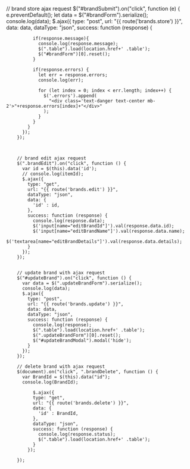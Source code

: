 // brand store ajax request
        $("#brandSubmit").on("click", function (e) {
          e.preventDefault();
          let data = $("#brandForm").serialize();
          console.log(data);
          $.ajax({
            type: "post",
            url: "{{ route('brands.store') }}",
            data: data,
            dataType: "json",
            success: function (response) {

              if(response.message){
                console.log(response.message);
                $(".table").load(location.href+' .table');
                $("#brandForm")[0].reset();
              }

              if(response.errors) {
                let err = response.errors;
                console.log(err);
                
                for (let index = 0; index < err.length; index++) {
                  $('.errors').append(
                    "<div class='text-danger text-center mb-2'>"+response.errors[index]+"</div>"
                  );
                }
              }
            }
          });
        });



        // brand edit ajax request
        $(".brandEdit").on("click", function () {
          var id = $(this).data('id');
          // console.log(itemId);
          $.ajax({
            type: "get",
            url: "{{ route('brands.edit') }}",
            dataType: "json",
            data: {
              'id' : id,
            },
            success: function (response) {
              console.log(response.data);
              $('input[name="editBrandId"]').val(response.data.id);
              $('input[name="editBrandName"]').val(response.data.name);
              $('textarea[name="editBrandDetails"]').val(response.data.details);
            }
          });
        });


        // update brand with ajax request
        $("#updateBrand").on("click", function () {
          var data = $(".updateBrandForm").serialize();
          console.log(data);
          $.ajax({
            type: "post",
            url: "{{ route('brands.update') }}",
            data: data,
            dataType: "json",
            success: function (response) {
              console.log(response);
              $(".table").load(location.href+' .table');
              $(".updateBrandForm")[0].reset();
              $("#updateBrandModal").modal('hide');
            }
          });
        });
        
        // delete brand with ajax request
        $(document).on("click", ".brandDelete", function () {
          var BrandId = $(this).data("id");
          console.log(BrandId);
          
              $.ajax({
              type: "get",
              url: "{{ route('brands.delete') }}",
              data: {
                'id' : BrandId,
              },
              dataType: "json",
              success: function (response) {
                console.log(response.status);
                $(".table").load(location.href+' .table');
              }
            });

        });

